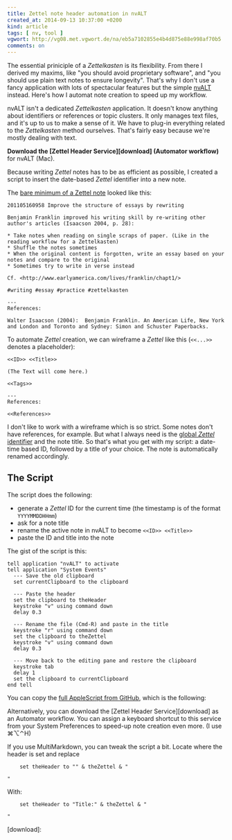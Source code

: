 ```yaml
---
title: Zettel note header automation in nvALT
created_at: 2014-09-13 10:37:00 +0200
kind: article
tags: [ nv, tool ]
vgwort: http://vg08.met.vgwort.de/na/eb5a7102855e4b4d875e88e998af70b5
comments: on
---
```


The essential priniciple of a _Zettelkasten_ is its flexibility. From there I derived my maxims, like "you should avoid proprietary software", and "you should use plain text notes to ensure longevity". That's why I don't use a fancy application with lots of spectacular features but the simple [nvALT][nvz] instead. Here's how I automat note creation to speed up my workflow.

nvALT isn't a dedicated _Zettelkasten_ application. It doesn't know anything about identifiers or references or topic clusters. It only manages text files, and it's up to us to make a sense of it. We have to plug-in everything related to the _Zettelkasten_ method ourselves. That's fairly easy because we're mostly dealing with text.

**Download the [Zettel Header Service][download] (Automator workflow)** for nvALT (Mac).

Because writing _Zettel_ notes has to be as efficient as possible, I created a script to insert the date-based _Zettel_ identifier into a new note.

The [bare minimum of a Zettel note][min] looked like this:

    201105160958 Improve the structure of essays by rewriting

    Benjamin Franklin improved his writing skill by re-writing other author's articles (Isaacson 2004, p. 28):

    * Take notes when reading on single scraps of paper. (Like in the reading workflow for a Zettelkasten)
    * Shuffle the notes sometimes
    * When the original content is forgotten, write an essay based on your notes and compare to the original
    * Sometimes try to write in verse instead

    Cf. <http://www.earlyamerica.com/lives/franklin/chapt1/>

    #writing #essay #practice #zettelkasten

    ---
    References:

    Walter Isaacson (2004):  Benjamin Franklin. An American Life, New York and London and Toronto and Sydney: Simon and Schuster Paperbacks.

To automate _Zettel_ creation, we can wireframe a _Zettel_ like this (`<<...>>` denotes a placeholder):

    <<ID>> <<Title>>
    
    (The Text will come here.)
    
    <<Tags>>
    
    ---
    References:
    
    <<References>>

I don't like to work with a wireframe which is so strict. Some notes don't have references, for example. But what I always need is the [global _Zettel_ identifier][ident] and the note title. So that's what you get with my script: a date-time based ID, followed by a title of your choice. The note is automatically renamed accordingly.

## The Script

The script does the following:

- generate a _Zettel_ ID for the current time (the timestamp is of the format `YYYYMMDDHHmm`)
- ask for a note title
- rename the active note in nvALT to become `<<ID>> <<Title>>`
- paste the ID and title into the note

The gist of the script is this:

    tell application "nvALT" to activate
    tell application "System Events"
      --- Save the old clipboard
      set currentClipboard to the clipboard
      
      --- Paste the header
      set the clipboard to theHeader
      keystroke "v" using command down
      delay 0.3
      
      --- Rename the file (Cmd-R) and paste in the title
      keystroke "r" using command down
      set the clipboard to theZettel
      keystroke "v" using command down
      delay 0.3
      
      --- Move back to the editing pane and restore the clipboard
      keystroke tab
      delay 1
      set the clipboard to currentClipboard
    end tell

You can copy the [full AppleScript from GitHub][gist], which is the following:

<script src="https://gist.github.com/DivineDominion/fe1d4d39baf45477a496.js"></script>

Alternatively, you can download the [Zettel Header Service][download] as an Automator workflow. You can assign a keyboard shortcut to this service from your System Preferences to speed-up note creation even more. (I use ⌘⌥⌃H)

If you use MultiMarkdown, you can tweak the script a bit. Locate where the header is set and replace

        set theHeader to "" & theZettel & "
    
    "

With:

        set theHeader to "Title:" & theZettel & "
        
    "

[min]: /posts/2014/03/baseline-zettelkasten-software-reviews/#the-bare-minimum-of-a-zettel-note
[ident]: /posts/2014/02/add-identity/
[nvz]: /posts/2014/04/nvalt-zettelkasten-implementation/
[gist]: https://gist.github.com/DivineDominion/fe1d4d39baf45477a496
[download]:
